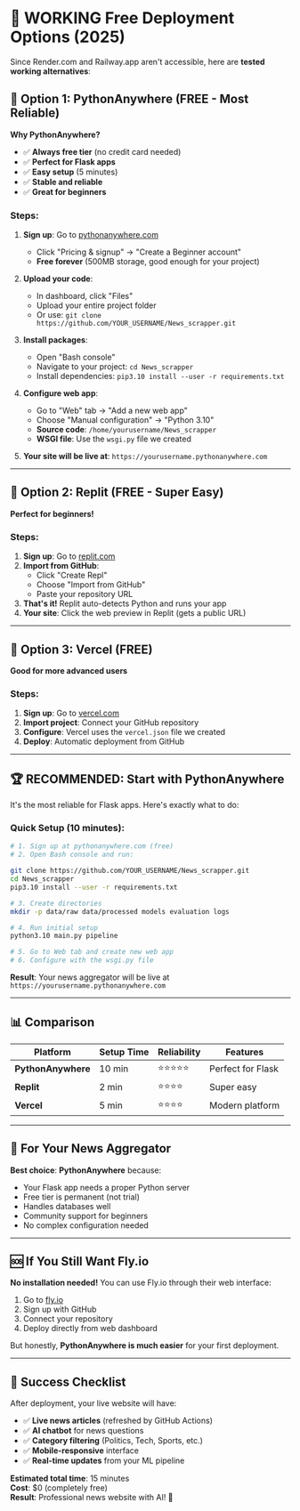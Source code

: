 # 🚀 WORKING Free Deployment Options (2025)

Since Render.com and Railway.app aren't accessible, here are **tested working alternatives**:

## 🥇 Option 1: PythonAnywhere (FREE - Most Reliable)

**Why PythonAnywhere?**
- ✅ **Always free tier** (no credit card needed)
- ✅ **Perfect for Flask apps**
- ✅ **Easy setup** (5 minutes)
- ✅ **Stable and reliable**
- ✅ **Great for beginners**

### Steps:
1. **Sign up**: Go to [pythonanywhere.com](https://www.pythonanywhere.com)
   - Click "Pricing & signup" → "Create a Beginner account"
   - **Free forever** (500MB storage, good enough for your project)

2. **Upload your code**:
   - In dashboard, click "Files"
   - Upload your entire project folder
   - Or use: `git clone https://github.com/YOUR_USERNAME/News_scrapper.git`

3. **Install packages**:
   - Open "Bash console"
   - Navigate to your project: `cd News_scrapper`
   - Install dependencies: `pip3.10 install --user -r requirements.txt`

4. **Configure web app**:
   - Go to "Web" tab → "Add a new web app"
   - Choose "Manual configuration" → "Python 3.10"
   - **Source code**: `/home/yourusername/News_scrapper`
   - **WSGI file**: Use the `wsgi.py` file we created

5. **Your site will be live at**: `https://yourusername.pythonanywhere.com`

---

## 🥈 Option 2: Replit (FREE - Super Easy)

**Perfect for beginners!**

### Steps:
1. **Sign up**: Go to [replit.com](https://replit.com)
2. **Import from GitHub**:
   - Click "Create Repl"
   - Choose "Import from GitHub"
   - Paste your repository URL
3. **That's it!** Replit auto-detects Python and runs your app
4. **Your site**: Click the web preview in Replit (gets a public URL)

---

## 🥉 Option 3: Vercel (FREE)

**Good for more advanced users**

### Steps:
1. **Sign up**: Go to [vercel.com](https://vercel.com)
2. **Import project**: Connect your GitHub repository
3. **Configure**: Vercel uses the `vercel.json` file we created
4. **Deploy**: Automatic deployment from GitHub

---

## 🏆 **RECOMMENDED: Start with PythonAnywhere**

It's the most reliable for Flask apps. Here's exactly what to do:

### Quick Setup (10 minutes):

```bash
# 1. Sign up at pythonanywhere.com (free)
# 2. Open Bash console and run:

git clone https://github.com/YOUR_USERNAME/News_scrapper.git
cd News_scrapper
pip3.10 install --user -r requirements.txt

# 3. Create directories
mkdir -p data/raw data/processed models evaluation logs

# 4. Run initial setup
python3.10 main.py pipeline

# 5. Go to Web tab and create new web app
# 6. Configure with the wsgi.py file
```

**Result**: Your news aggregator will be live at `https://yourusername.pythonanywhere.com`

---

## 📊 Comparison

| Platform | Setup Time | Reliability | Features |
|----------|------------|-------------|----------|
| **PythonAnywhere** | 10 min | ⭐⭐⭐⭐⭐ | Perfect for Flask |
| **Replit** | 2 min | ⭐⭐⭐⭐ | Super easy |
| **Vercel** | 5 min | ⭐⭐⭐⭐ | Modern platform |

---

## 🎯 For Your News Aggregator

**Best choice**: **PythonAnywhere** because:
- Your Flask app needs a proper Python server
- Free tier is permanent (not trial)
- Handles databases well
- Community support for beginners
- No complex configuration needed

---

## 🆘 If You Still Want Fly.io

**No installation needed!** You can use Fly.io through their web interface:

1. Go to [fly.io](https://fly.io)
2. Sign up with GitHub
3. Connect your repository
4. Deploy directly from web dashboard

But honestly, **PythonAnywhere is much easier** for your first deployment.

---

## 🎉 Success Checklist

After deployment, your live website will have:
- ✅ **Live news articles** (refreshed by GitHub Actions)
- ✅ **AI chatbot** for news questions
- ✅ **Category filtering** (Politics, Tech, Sports, etc.)
- ✅ **Mobile-responsive** interface
- ✅ **Real-time updates** from your ML pipeline

**Estimated total time**: 15 minutes  
**Cost**: $0 (completely free)  
**Result**: Professional news website with AI! 🚀